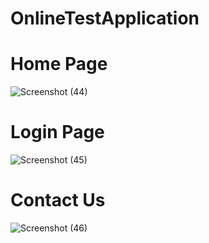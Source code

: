 # OnlineTestApplication

# Home Page
![Screenshot (44)](https://user-images.githubusercontent.com/106967255/192940284-7f62f32c-8437-4ea0-8e18-0ce1e40ef9b2.png)

# Login Page
![Screenshot (45)](https://user-images.githubusercontent.com/106967255/192940300-d0511bcf-ff46-4bb8-a627-879144afe26e.png)


# Contact Us
![Screenshot (46)](https://user-images.githubusercontent.com/106967255/192940292-44986009-60e5-4591-b7f2-cd80126e4ae7.png)
